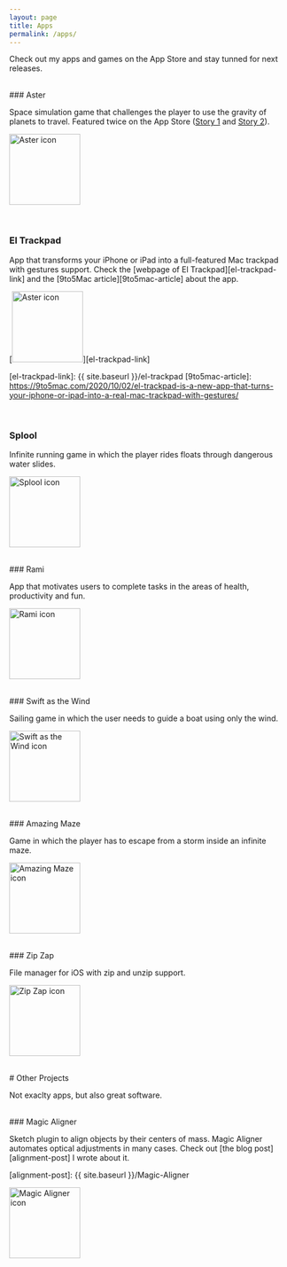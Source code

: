 ```yaml
---
layout: page
title: Apps
permalink: /apps/
---
```


Check out my apps and games on the App Store and stay tunned for next releases.

<br />
### Aster

Space simulation game that challenges the player to use the gravity of planets to travel. Featured twice on the App Store ([Story 1][story1] and [Story 2][story2]).

[story1]: https://apps.apple.com/us/story/id1468317935
[story2]: https://apps.apple.com/us/story/id1463610907

[<img
src="{{ site.baseurl }}/images/apps/aster.png"
alt="Aster icon"
height="128"
style="padding: 0px">][aster]

[aster]: https://apps.apple.com/app/aster/id1385736929

<br />

### El Trackpad

App that transforms your iPhone or iPad into a full-featured Mac trackpad with gestures support. Check the [webpage of El Trackpad][el-trackpad-link] and the [9to5Mac article][9to5mac-article] about the app.

[<img
src="{{ site.baseurl }}/images/apps/el-trackpad.png"
alt="Aster icon"
height="128"
style="padding: 0px">][el-trackpad-link]

[el-trackpad-link]: {{ site.baseurl }}/el-trackpad
[9to5mac-article]: https://9to5mac.com/2020/10/02/el-trackpad-is-a-new-app-that-turns-your-iphone-or-ipad-into-a-real-mac-trackpad-with-gestures/

<br />

### Splool

Infinite running game in which the player rides floats through dangerous water slides.

[<img
src="{{ site.baseurl }}/images/apps/splool.png"
alt="Splool icon"
height="128"
style="padding: 0px">][splool]

[splool]: https://apps.apple.com/app/id1461707564

<br />
### Rami

App that motivates users to complete tasks in the areas of health, productivity and fun.

[<img
src="{{ site.baseurl }}/images/apps/rami.png"
alt="Rami icon"
height="128"
style="padding: 0px">][rami]

[rami]: https://apps.apple.com/app/rami-the-app/id1445325055

<br />
### Swift as the Wind

Sailing game in which the user needs to guide a boat using only the wind.

[<img
src="{{ site.baseurl }}/images/apps/swift-as-the-wind.png"
alt="Swift as the Wind icon"
height="128"
style="padding: 0px">][swift-as-the-wind]

[swift-as-the-wind]: https://apps.apple.com/app/swift-as-the-wind/id1462967019

<br />
### Amazing Maze

Game in which the player has to escape from a storm inside an infinite maze.

[<img
src="{{ site.baseurl }}/images/apps/amazing-maze.png"
alt="Amazing Maze icon"
height="128"
style="padding: 0px">][amazing-maze]

[amazing-maze]: https://apps.apple.com/app/amazing-maze/id1436962637

<br />
### Zip Zap

File manager for iOS with zip and unzip support.

[<img
src="{{ site.baseurl }}/images/apps/zip-zap.png"
alt="Zip Zap icon"
height="128"
style="padding: 0px">][zip-zap]

[zip-zap]: https://apps.apple.com/app/zip-zap/id1463904567

<br />
# Other Projects

Not exaclty apps, but also great software.

<br />
### Magic Aligner

Sketch plugin to align objects by their centers of mass. Magic Aligner automates optical adjustments in many cases. Check out [the blog post][alignment-post] I wrote about it.

[alignment-post]: {{ site.baseurl }}/Magic-Aligner

[<img
src="{{ site.baseurl }}/images/apps/magic-aligner.png"
alt="Magic Aligner icon"
height="128"
style="padding: 0px">][magic-aligner]

[magic-aligner]: https://github.com/HugoLis/Magic-Aligner
